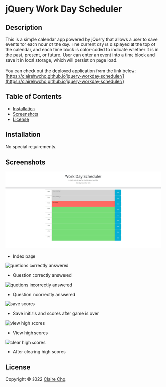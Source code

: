 <!-- omit in toc -->
# jQuery Work Day Scheduler

<!-- omit in toc -->
## Description

This is a simple calendar app powered by jQuery that allows a user to save events for each hour of the day. The current day is displayed at the top of the calendar, and each time block is color-coded to indicate whether it is in the past, present, or future. User can enter an event into a time block and save it in local storage, which will persist on page load.
<br>
<br>
You can check out the deployed application from the link below:
<br>
[https://clairehwcho.github.io/jquery-workday-scheduler/](https://clairehwcho.github.io/jquery-workday-scheduler/)

<!-- omit in toc -->
## Table of Contents
- [Installation](#installation)
- [Screenshots](#screenshots)
- [License](#license)

## Installation

No special requirements.

## Screenshots

![index page](./assets/images/screenshot_index.jpeg)
- Index page

![quetions correctly answered](./assets/images/screenshot_correctAnswer.jpeg)
- Question correctly answered

![quetions incorrectly answered](./assets/images/screenshot_wrongAnswer.jpeg)
- Question incorrectly answered

![save scores](./assets/images/screenshot_saveScores.jpeg)
- Save initials and scores after game is over

![view high scores](./assets/images/screenshot_viewHighScores.jpeg)
- View high scores

![clear high scores](./assets/images/screenshot_afterClearHighScores.jpeg)
- After clearing high scores

## License
Copyright © 2022 [Claire Cho](https://github.com/clairehwcho).
